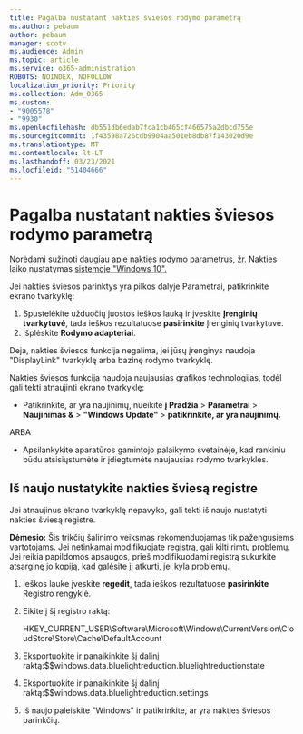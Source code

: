 ```yaml
---
title: Pagalba nustatant nakties šviesos rodymo parametrą
ms.author: pebaum
author: pebaum
manager: scotv
ms.audience: Admin
ms.topic: article
ms.service: o365-administration
ROBOTS: NOINDEX, NOFOLLOW
localization_priority: Priority
ms.collection: Adm_O365
ms.custom:
- "9005578"
- "9930"
ms.openlocfilehash: db551db6edab7fca1cb465cf466575a2dbcd755e
ms.sourcegitcommit: 1f43598a726cdb9904aa501eb8db87f143020d9e
ms.translationtype: MT
ms.contentlocale: lt-LT
ms.lasthandoff: 03/23/2021
ms.locfileid: "51404666"
---
```

# <a name="help-with-the-night-light-display-setting"></a>Pagalba nustatant nakties šviesos rodymo parametrą

Norėdami sužinoti daugiau apie nakties rodymo parametrus, žr. Nakties laiko nustatymas [sistemoje "Windows 10".](https://support.microsoft.com/windows/set-your-display-for-night-time-in-windows-10-18fe903a-e0a1-8326-4c68-fd23d7aaf136)

Jei nakties šviesos parinktys yra pilkos dalyje Parametrai, patikrinkite ekrano tvarkyklę: 

1. Spustelėkite užduočių juostos ieškos lauką ir įveskite **Įrenginių tvarkytuvė**, tada ieškos rezultatuose **pasirinkite** Įrenginių tvarkytuvė.
1. Išplėskite **Rodymo adapteriai**. 

Deja, nakties šviesos funkcija negalima, jei jūsų įrenginys naudoja "DisplayLink" tvarkyklę arba bazinę rodymo tvarkyklę.

Nakties šviesos funkcija naudoja naujausias grafikos technologijas, todėl gali tekti atnaujinti ekrano tvarkyklę:  

- Patikrinkite, ar yra naujinimų, nueikite **į Pradžia**  >  **Parametrai**  >  **Naujinimas &**  >  **"Windows Update"**  >  **patikrinkite, ar yra naujinimų.**  

ARBA

- Apsilankykite aparatūros gamintojo palaikymo svetainėje, kad rankiniu būdu atsisiųstumėte ir įdiegtumėte naujausias rodymo tvarkykles.

## <a name="reset-night-light-in-the-registry"></a>Iš naujo nustatykite nakties šviesą registre

Jei atnaujinus ekrano tvarkyklę nepavyko, gali tekti iš naujo nustatyti nakties šviesą registre.  

**Dėmesio:** Šis trikčių šalinimo veiksmas rekomenduojamas tik pažengusiems vartotojams. Jei netinkamai modifikuojate registrą, gali kilti rimtų problemų. Jei reikia papildomos apsaugos, prieš modifikuodami registrą sukurkite atsarginę jo kopiją, kad galėsite jį atkurti, jei kyla problemų.

1. Ieškos lauke įveskite **regedit**, tada ieškos rezultatuose **pasirinkite** Registro rengyklė.

1. Eikite į šį registro raktą: 

    HKEY_CURRENT_USER\Software\Microsoft\Windows\CurrentVersion\CloudStore\Store\Cache\DefaultAccount

1. Eksportuokite ir panaikinkite šį dalinį raktą:$$windows.data.bluelightreduction.bluelightreductionstate

1. Eksportuokite ir panaikinkite šį dalinį raktą:$$windows.data.bluelightreduction.settings

1. Iš naujo paleiskite "Windows" ir patikrinkite, ar yra nakties šviesos parinkčių.



